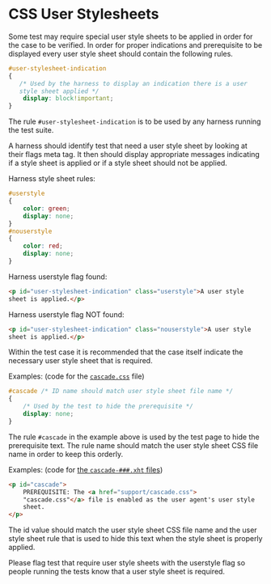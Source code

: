 # CSS User Stylesheets

Some test may require special user style sheets to be applied in order
for the case to be verified. In order for proper indications and
prerequisite to be displayed every user style sheet should contain the
following rules.

``` css
#user-stylesheet-indication
{
   /* Used by the harness to display an indication there is a user
   style sheet applied */
    display: block!important;
}
```

The rule ```#user-stylesheet-indication``` is to be used by any
harness running the test suite.

A harness should identify test that need a user style sheet by
looking at their flags meta tag. It then should display appropriate
messages indicating if a style sheet is applied or if a style sheet
should not be applied.

Harness style sheet rules:

``` css
#userstyle
{
    color: green;
    display: none;
}
#nouserstyle
{
    color: red;
    display: none;
}
```

Harness userstyle flag found:

``` html
<p id="user-stylesheet-indication" class="userstyle">A user style
sheet is applied.</p>
```

Harness userstyle flag NOT found:

``` html
<p id="user-stylesheet-indication" class="nouserstyle">A user style
sheet is applied.</p>
```

Within the test case it is recommended that the case itself indicate
the necessary user style sheet that is required.

Examples: (code for the [`cascade.css`][cascade-css] file)

``` css
#cascade /* ID name should match user style sheet file name */
{
    /* Used by the test to hide the prerequisite */
    display: none;
}
```

The rule ```#cascade``` in the example above is used by the test
page to hide the prerequisite text. The rule name should match the
user style sheet CSS file name in order to keep this orderly.

Examples: (code for [the `cascade-###.xht` files][cascade-xht])

``` html
<p id="cascade">
    PREREQUISITE: The <a href="support/cascade.css">
    "cascade.css"</a> file is enabled as the user agent's user style
    sheet.
</p>
```

The id value should match the user style sheet CSS file name and the
user style sheet rule that is used to hide this text when the style
sheet is properly applied.

Please flag test that require user style sheets with the userstyle
flag so people running the tests know that a user style sheet is
required.

[cascade-css]: https://github.com/w3c/csswg-test/blob/master/css21/cascade/support/cascade.css
[cascade-xht]: https://github.com/w3c/csswg-test/blob/master/css21/cascade/cascade-001.xht
